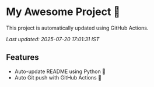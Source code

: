 # My Awesome Project 🚀

This project is automatically updated using GitHub Actions.

_Last updated: 2025-07-20 17:01:31 IST_

## Features
- Auto-update README using Python 🐍
- Auto Git push with GitHub Actions 🤖
